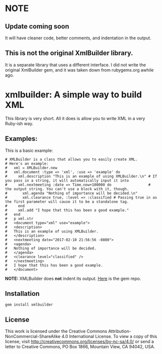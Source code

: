 # NOTE
## Update coming soon
It will have cleaner code, better comments, and indentation in the output.

## This is not the original XmlBuilder library.
It is a separate library that uses a different interface. I did not write the original XmlBuilder gem, and it was taken down from rubygems.org awhile ago.


# xmlbuilder: A simple way to build XML
This library is very short. All it does is allow you to write XML in a very Ruby-ish way.

## Examples:
This is a basic example:
```
# XMLBuilder is a class that allows you to easily create XML.
# Here's an example:
#   xml = XMLBuilder.new
#   xml.document :type => 'xml', :use => 'example' do
#     xml.description "This is an example of using XMLBuilder.\n" # If you pass in a string, it will automatically input it into
#     xml.nextmeeting :date => Time.now+100000 do                 # the output string. You can't use a block with it, though.
#       xml.agenda "Nothing of importance will be decided.\n"
#       xml.clearance true, :level => :classified # Passing true in as the first parameter will cause it to be a standalone tag.
#     end
#     xml.add "I hope that this has been a good example."
#   end
#   p xml.str
#   <document type="xml" use="example">
#   <description>
#   This is an example of using XMLBuilder.
#   </description>
#   <nextmeeting date="2017-02-10 21:56:56 -0800">
#   <agenda>
#   Nothing of importance will be decided.
#   </agenda>
#   <clearance level="classified" />
#   </nextmeeting>
#   I hope that this has been a good example.
#   </document>
```
**NOTE:** XMLBuilder does **not** indent its output.
[Here](https://rubygems.org/gems/xmlbuilder) is the gem repo.

## Installation
`gem install xmlbuilder`

## License
This work is licensed under the Creative Commons Attribution-NonCommercial-ShareAlike 4.0 International License. To view a copy of this license, visit http://creativecommons.org/licenses/by-nc-sa/4.0/ or send a letter to Creative Commons, PO Box 1866, Mountain View, CA 94042, USA.
